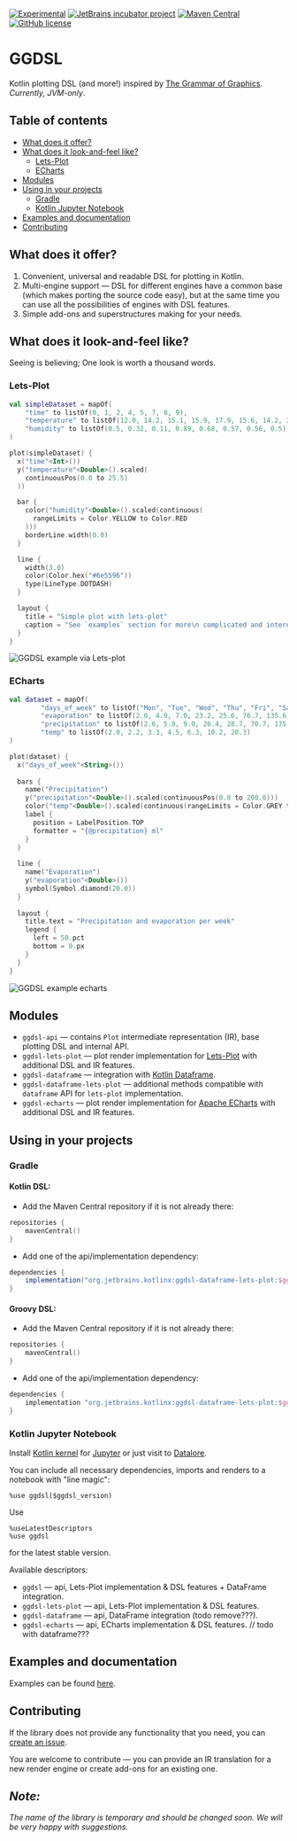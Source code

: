 [![Experimental](https://kotl.in/badges/experimental.svg)](https://kotlinlang.org/docs/components-stability.html)
[![JetBrains incubator project](https://jb.gg/badges/incubator.svg)](https://confluence.jetbrains.com/display/ALL/JetBrains+on+GitHub)
[![Maven Central](https://img.shields.io/maven-central/v/org.jetbrains.kotlinx/ggdsl-api)](https://search.maven.org/artifact/org.jetbrains.kotlinx/ggdsl-api)
[![GitHub license](https://img.shields.io/badge/license-Apache%20License%202.0-blue.svg?style=flat)](https://www.apache.org/licenses/LICENSE-2.0)

# GGDSL

Kotlin plotting DSL (and more!) inspired
by [The Grammar of Graphics](https://www.goodreads.com/book/show/2549408.The_Grammar_of_Graphics). 
*Currently, JVM-only*.

## Table of contents

<!--- TOC -->

* [What does it offer?](#what-does-it-offer)
* [What does it look-and-feel like?](#what-does-it-look-and-feel-like)
   * [Lets-Plot](#lets-plot)
   * [ECharts](#echarts)
* [Modules](#modules)
* [Using in your projects](#using-in-your-projects)
    * [Gradle](#gradle)
    * [Kotlin Jupyter Notebook](#kotlin-jupyter-notebook)
* [Examples and documentation](#examples-and-documentation)
* [Contributing](#contributing)

<!--- END -->

## What does it offer?

1) Convenient, universal and readable DSL for plotting in Kotlin.
2) Multi-engine support &mdash; DSL for different engines have a common base (which makes porting the source code easy), 
but at the same time you can use all the possibilities of engines with DSL features.
3) Simple add-ons and superstructures making for your needs. 

## What does it look-and-feel like?

Seeing is believing; One look is worth a thousand words.

### Lets-Plot

```kotlin
val simpleDataset = mapOf(
    "time" to listOf(0, 1, 2, 4, 5, 7, 8, 9),
    "temperature" to listOf(12.0, 14.2, 15.1, 15.9, 17.9, 15.6, 14.2, 24.3),
    "humidity" to listOf(0.5, 0.32, 0.11, 0.89, 0.68, 0.57, 0.56, 0.5)
)

plot(simpleDataset) {
  x("time"<Int>())
  y("temperature"<Double>().scaled(
    continuousPos(0.0 to 25.5)
  ))

  bar {
    color("humidity"<Double>().scaled(continuous(
      rangeLimits = Color.YELLOW to Color.RED
    )))
    borderLine.width(0.0)
  }

  line {
    width(3.0)
    color(Color.hex("#6e5596"))
    type(LineType.DOTDASH)
  }

  layout {
    title = "Simple plot with lets-plot"
    caption = "See `examples` section for more\n complicated and interesting examples!"
  }
}
```
![GGDSL example via Lets-plot](examples/images/lets_plot_simple.png)

### ECharts

```kotlin
val dataset = mapOf(
        "days_of_week" to listOf("Mon", "Tue", "Wed", "Thu", "Fri", "Sat", "Sun"),
        "evaporation" to listOf(2.0, 4.9, 7.0, 23.2, 25.6, 76.7, 135.6),
        "precipitation" to listOf(2.6, 5.9, 9.0, 26.4, 28.7, 70.7, 175.6),
        "temp" to listOf(2.0, 2.2, 3.3, 4.5, 6.3, 10.2, 20.3)
)

plot(dataset) {
  x("days_of_week"<String>())
  
  bars {
    name("Precipitation")
    y("precipitation"<Double>().scaled(continuousPos(0.0 to 200.0)))
    color("temp"<Double>().scaled(continuous(rangeLimits = Color.GREY to Color.BLUE)))
    label {
      position = LabelPosition.TOP
      formatter = "{@precipitation} ml"
    }
  }
  
  line {
    name("Evaporation")
    y("evaporation"<Double>())
    symbol(Symbol.diamond(20.0))
  }
  
  layout {
    title.text = "Precipitation and evaporation per week"
    legend {
      left = 50.pct
      bottom = 0.px
    }
  }
}
```
![GGDSL example echarts](examples/images/echarts_readme_sample.png)

## Modules
* `ggdsl-api` &mdash; contains `Plot` intermediate representation (IR), base plotting DSL and internal API.
* `ggdsl-lets-plot` &mdash; plot render implementation for [Lets-Plot](https://github.com/JetBrains/lets-plot) 
with additional DSL and IR features.
* `ggdsl-dataframe` &mdash; integration with [Kotlin Dataframe](https://github.com/Kotlin/dataframe).
* `ggdsl-dataframe-lets-plot` &mdash; additional methods compatible with `dataframe` API for `lets-plot` implementation.
* `ggdsl-echarts` &mdash; plot render implementation for [Apache ECharts](https://echarts.apache.org/en/index.html)
  with additional DSL and IR features.

## Using in your projects

### Gradle 

#### Kotlin DSL:

- Add the Maven Central repository if it is not already there:

```kotlin
repositories {
    mavenCentral()
}
```
- Add one of the api/implementation dependency:

```groovy
dependencies {
    implementation("org.jetbrains.kotlinx:ggdsl-dataframe-lets-plot:$ggdsl_version")
}
```

#### Groovy DSL:

- Add the Maven Central repository if it is not already there:

```kotlin
repositories {
    mavenCentral()
}
```
- Add one of the api/implementation dependency:

```groovy
dependencies {
    implementation "org.jetbrains.kotlinx:ggdsl-dataframe-lets-plot:$ggdsl_version"
}
```


### Kotlin Jupyter Notebook

Install [Kotlin kernel](https://github.com/Kotlin/kotlin-jupyter) for
[Jupyter](https://jupyter.org/)
or just visit to [Datalore](https://datalore.jetbrains.com/).

You can include all necessary dependencies, imports and renders to a notebook with "line magic":

``%use ggdsl($ggdsl_version)``

Use
```
%useLatestDescriptors
%use ggdsl
```
for the latest stable version.


Available descriptors:
    
* `ggdsl` &mdash; api, Lets-Plot implementation & DSL features + DataFrame integration.
* `ggdsl-lets-plot` &mdash; api, Lets-Plot implementation & DSL features.
* `ggdsl-dataframe` &mdash; api, DataFrame integration (todo remove???).
* `ggdsl-echarts` &mdash; api, ECharts implementation & DSL features. // todo with dataframe???

## Examples and documentation


Examples can be found [here](https://github.com/AndreiKingsley/lib-ggdsl/tree/main/examples).


## Contributing

If the library does not provide any functionality that you need, you can [create an issue](https://github.com/AndreiKingsley/lib-ggdsl/issues).

You are welcome to contribute &mdash; you can provide an IR translation for a new render engine or create add-ons for 
an existing one.


## *Note:*

*The name of the library is temporary and should be changed soon. We will be very happy with suggestions.*

